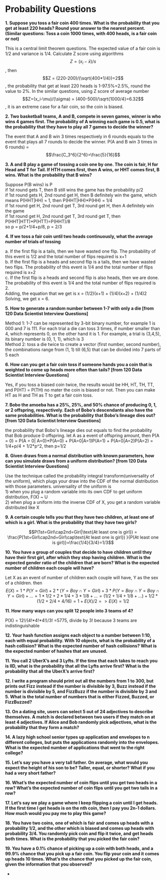 # Probability Questions

 **1. Suppose you toss a fair coin 400 times. What is the probability that you get at least 220 heads? Round your answer to the nearest percent. \(Similar questions: Toss a coin 1000 times, with 400 heads, is a fair coin or not\)**  

This is a central limit theorem questions. The expected value of a fair coin is 1/2 and variance is 1/4. Calculate Z score using algorithms $$Z =(x_i-\bar x)/s $$, then$$Z = (220-200)/(\sqrt{400*1/4})=2$$, the probability that get at least 220 heads is 1-97.5%=2.5%, round the value to 2%. In the similar questions, using Z score of average number $$Z=(x_i-\mu)/(\sigma) = (400-500)/\sqrt{1000/4}=6.32$$, it is an extreme case for a fair coin, so the coin is biased. 

**2. Two basketball teams, A and B, compete in seven games, winner is who wins 4 games first. The probability of A winning each game is 0.5, what is the probability that they have to play all 7 games to decide the winner?**

The event that A and B win 3 times respectively in 6 rounds equals to the event that plays all 7 rounds to decide the winner. P\(A and B win 3 times in 6 rounds\) = $$\frac{C_3^6}{2^6}=\frac{5}{16}$$ 

**3. A and B play a game of tossing a coin one by one. The coin is fair, H for Head and T for Tail. If HTH comes first, then A wins, or HHT comes first, B wins. What is the probability that B wins?**

Suppose P\(B wins\) is P  
if 1st round gets T, then B still wins the game has the probability p/2  
if 1st round gets H, 2nd round get H, then B definitely win the game, which means P\(HHT\|HH\) = 1, then P\(HHT\|HH\)\*P\(HH\) = 1/4  
if 1st round get H, 2nd round get T, 3rd round get H, then A definitely win the game  
if 1st round get H, 2nd round get T, 3rd round get T, then P\(HHT\|HTT\)\*P\(HTT\)=P\(HHT\)/8  
so p = p/2+1/4+p/8, p = 2/3

**4. If we toss a fair coin until two heads continuously, what the average number of trials of tossing**

a. If the first flip is a tails, then we have wasted one flip. The probability of this event is 1/2 and the total number of flips required is x+1   
b. If the first flip is a heads and second flip is a tails, then we have wasted two flips. The probability of this event is 1/4 and the total number of flips required is x+2   
c. If the first flip is a heads and second flip is also heads, then we are done. The probability of this event is 1/4 and the total number of flips required is 2.  
Adding, the equation that we get is x = \(1/2\)\(x+1\) + \(1/4\)\(x+2\) + \(1/4\)2  
Solving, we get x = 6.

**5. How to generate a random number between 1-7 with only a die \[from 120 Data Scientist Interview Questions\]**

Method 1: 1-7 can be represented by 3-bit binary number, for example 1 is 000 and 7 is 111. For each trial a die can toss 3 times, if number smaller than 4, which represents 0, on the other hand it is 1. For example, a trial is \(3,4,5\),  its binary number is \(0, 1, 1\), which is 3  
Method 2: toss a die twice to create a vector \(first number, second number\), the combinations range from \(1, 1\) till \(6,5\) that can be divided into 7 parts of 5 each

**6. How can you get a fair coin toss if someone hands you a coin that is weighted to come up heads more often than tails?  \[from 120 Data Scientist Interview Questions\]**

Yes, if you toss a biased coin twice, the results would be HH, HT, TH, TT, and P\(HT\) = P\(TH\) no mater the coin is biased or not. Then you can make HT as H and TH as T to get a fair coin toss.

**7. Bobo the amoeba has a 25%, 25%, and 50% chance of producing 0, 1, or 2 offspring, respectively. Each of Bobo’s descendants also have the same probabilities. What is the probability that Bobo’s lineage dies out? \[from 120 Data Scientist Interview Questions\]**

the probability that Bobo's lineage dies out equals to find the probability that Bob produce 0 offspring. let A as a event of offspring amount, then P\(A = 0\) = P\(A = 0\| A=0\)\*P\(A=0\) + P\(A=0\|A=1\)P\(A=1\) + P\(A=0\|A=2\)P\(A=2\) = 1/4+p/4 + 1/2\*p^2, then p=1/2 

**8. Given draws from a normal distribution with known parameters, how can you simulate draws from a uniform distribution? \[from 120 Data Scientist Interview Questions\]**

Use the technique called the probability integral transform\(universality of the uniform\), which plugs your draw into the CDF of the normal distribution with those parameters. universality of the uniform is   
1\) when you plug a random variable into its own CDF to get uniform distribution, F\(X\) ~ U   
2\) when plug a uniform into the inverse CDF of X, you get a random variable distributed like X

**9. A certain couple tells you that they have two children, at least one of which is a girl. What is the probability that they have two girls?**

$$P(1st=Girl\cap2nd=Girl|\text{At least one is girl}) = \frac{P(1st=Girl\cap2nd=Girl\cap\text{At least one is girl}) }{P(At least one is girl)}=\frac{1/4}{3/4}=1/3$$ 

**10. You have a group of couples that decide to have children until they have their first girl, after which they stop having children. What is the expected gender ratio of the children that are born? What is the expected number of children each couple will have?**

Let X as an event of number of children each couple will have, Y as the sex of a children. then $$E(X) = 1*P(Y=Girl) + 2 *(Y=Boy\cap Y=Girl)+3*P(Y=Boy\cap Y=Boy \cap Y=Girl)+... =1*1/2+2*1/4+3*1/8+... =(1/2+1/4+1/8+...)+1/2*(1/2+2/4+4/16)=1+E(X)/2=>E(X)= 1/2$$ 

**11. How many ways can you split 12 people into 3 teams of 4?**

P\(X\) = 12!/\(4!\*4!\*4!\)/3! =5775, divide by 3! because 3 teams are indistinguishable  

**12. Your hash function assigns each object to a number between 1:10, each with equal probability. With 10 objects, what is the probability of a hash collision? What is the expected number of hash collisions? What is the expected number of hashes that are unused.**





**11. You call 2 UberX’s and 3 Lyfts. If the time that each takes to reach you is IID, what is the probability that all the Lyfts arrive first? What is the probability that all the UberX’s arrive first?**





**12. I write a program should print out all the numbers from 1 to 300, but prints out Fizz instead if the number is divisible by 3, Buzz instead if the number is divisible by 5, and FizzBuzz if the number is divisible by 3 and 5. What is the total number of numbers that is either Fizzed, Buzzed, or FizzBuzzed?**







**13. On a dating site, users can select 5 out of 24 adjectives to describe themselves. A match is declared between two users if they match on at least 4 adjectives. If Alice and Bob randomly pick adjectives, what is the probability that they form a match?**





**14. A lazy high school senior types up application and envelopes to n different colleges, but puts the applications randomly into the envelopes. What is the expected number of applications that went to the right college?**

  






**15. Let’s say you have a very tall father. On average, what would you expect the height of his son to be? Taller, equal, or shorter? What if you had a very short father?**

  




**16. What’s the expected number of coin flips until you get two heads in a row? What’s the expected number of coin flips until you get two tails in a row?**





**17. Let’s say we play a game where I keep flipping a coin until I get heads. If the first time I get heads is on the nth coin, then I pay you 2n-1 dollars. How much would you pay me to play this game?**

  




**18. You have two coins, one of which is fair and comes up heads with a probability 1/2, and the other which is biased and comes up heads with probability 3/4. You randomly pick coin and flip it twice, and get heads both times. What is the probability that you picked the fair coin?**





**19. You have a 0.1% chance of picking up a coin with both heads, and a 99.9% chance that you pick up a fair coin. You flip your coin and it comes up heads 10 times. What’s the chance that you picked up the fair coin, given the information that you observed?**

* 
